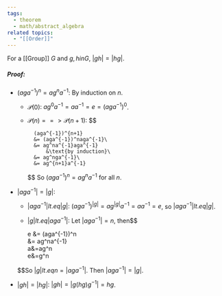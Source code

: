 ```yaml
---
tags:
  - theorem
  - math/abstract_algebra
related topics:
  - "[[Order]]"
---
```

For a [[Group]] $G$ and $g,h in G$, $|gh|=|hg|$.
##### Proof:
- $(aga^{-1})^n=ag^na^{-1}$:
	By induction on $n$.
	- $\mathcal{P}(0)$:
		$ag^0a^{-1}=aa^{-1}=e=(aga^{-1})^0$.
	- $\mathcal{P}(n) ==> \mathcal{P}(n+1)$:
		$$
		
			(aga^{-1})^{n+1} 
			&= (aga^{-1})^naga^{-1}\
			&= ag^na^{-1}aga^{-1}
				&\text{by induction}\
			&= ag^nga^{-1}\
			&= ag^{n+1}a^{-1}
		
		$$
	So $(aga^{-1})^n=ag^na^{-1}$ for all $n$.
- $|aga^{−1} | = |g|$:
	- $|aga^{-1}| lt.eq |g|$:
		$(aga^{-1})^{|g|}=ag^{|g|}a^{-1}=aa^{-1}=e$, so $|aga^{-1}| lt.eq |g|$.
	- $|g| lt.eq|aga^{-1}|$:
		Let $|aga^{-1}|=n$, then$$
	
		e &= (aga^{-1})^n\
		&= ag^na^{-1}\
		a&=ag^n\
		e&=g^n
	
	$$So $|g| lt.eq n=|aga^{-1}|$.
	Then $|aga^{−1} | = |g|$.
- $|gh| = |hg|$:
	$|gh|=|g(hg)g^{-1}| = hg$.